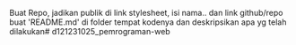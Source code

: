 Buat Repo, jadikan publik
di link stylesheet, isi nama.. dan link github/repo
buat 'README.md' di folder tempat kodenya dan deskripsikan apa yg telah dilakukan# d121231025_pemrograman-web
